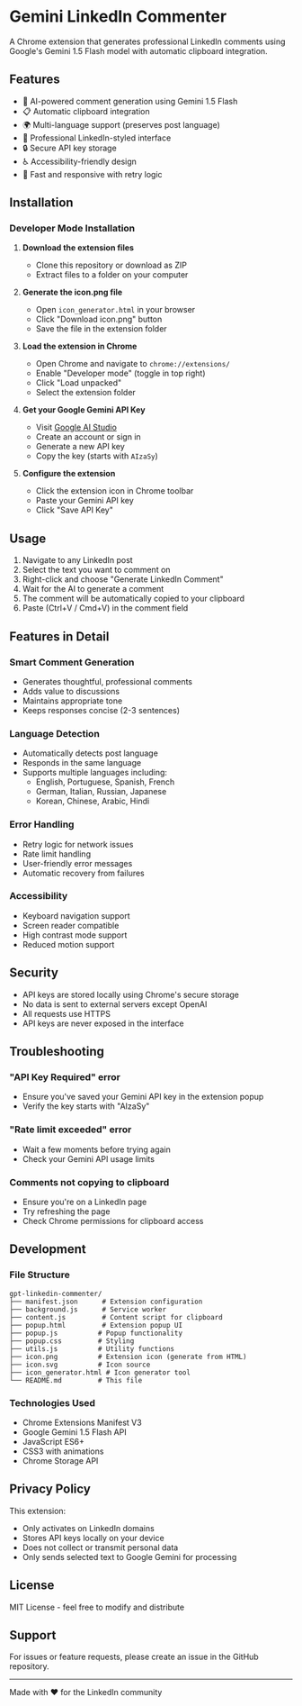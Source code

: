 # Gemini LinkedIn Commenter

A Chrome extension that generates professional LinkedIn comments using Google's Gemini 1.5 Flash model with automatic clipboard integration.

## Features

- 🤖 AI-powered comment generation using Gemini 1.5 Flash
- 📋 Automatic clipboard integration
- 🌍 Multi-language support (preserves post language)
- 🎨 Professional LinkedIn-styled interface
- 🔒 Secure API key storage
- ♿ Accessibility-friendly design
- 🚀 Fast and responsive with retry logic

## Installation

### Developer Mode Installation

1. **Download the extension files**
   - Clone this repository or download as ZIP
   - Extract files to a folder on your computer

2. **Generate the icon.png file**
   - Open `icon_generator.html` in your browser
   - Click "Download icon.png" button
   - Save the file in the extension folder

3. **Load the extension in Chrome**
   - Open Chrome and navigate to `chrome://extensions/`
   - Enable "Developer mode" (toggle in top right)
   - Click "Load unpacked"
   - Select the extension folder

4. **Get your Google Gemini API Key**
   - Visit [Google AI Studio](https://aistudio.google.com/app/apikey)
   - Create an account or sign in
   - Generate a new API key
   - Copy the key (starts with `AIzaSy`)

5. **Configure the extension**
   - Click the extension icon in Chrome toolbar
   - Paste your Gemini API key
   - Click "Save API Key"

## Usage

1. Navigate to any LinkedIn post
2. Select the text you want to comment on
3. Right-click and choose "Generate LinkedIn Comment"
4. Wait for the AI to generate a comment
5. The comment will be automatically copied to your clipboard
6. Paste (Ctrl+V / Cmd+V) in the comment field

## Features in Detail

### Smart Comment Generation
- Generates thoughtful, professional comments
- Adds value to discussions
- Maintains appropriate tone
- Keeps responses concise (2-3 sentences)

### Language Detection
- Automatically detects post language
- Responds in the same language
- Supports multiple languages including:
  - English, Portuguese, Spanish, French
  - German, Italian, Russian, Japanese
  - Korean, Chinese, Arabic, Hindi

### Error Handling
- Retry logic for network issues
- Rate limit handling
- User-friendly error messages
- Automatic recovery from failures

### Accessibility
- Keyboard navigation support
- Screen reader compatible
- High contrast mode support
- Reduced motion support

## Security

- API keys are stored locally using Chrome's secure storage
- No data is sent to external servers except OpenAI
- All requests use HTTPS
- API keys are never exposed in the interface

## Troubleshooting

### "API Key Required" error
- Ensure you've saved your Gemini API key in the extension popup
- Verify the key starts with "AIzaSy"

### "Rate limit exceeded" error
- Wait a few moments before trying again
- Check your Gemini API usage limits

### Comments not copying to clipboard
- Ensure you're on a LinkedIn page
- Try refreshing the page
- Check Chrome permissions for clipboard access

## Development

### File Structure
```
gpt-linkedin-commenter/
├── manifest.json      # Extension configuration
├── background.js      # Service worker
├── content.js         # Content script for clipboard
├── popup.html         # Extension popup UI
├── popup.js          # Popup functionality
├── popup.css         # Styling
├── utils.js          # Utility functions
├── icon.png          # Extension icon (generate from HTML)
├── icon.svg          # Icon source
├── icon_generator.html # Icon generator tool
└── README.md         # This file
```

### Technologies Used
- Chrome Extensions Manifest V3
- Google Gemini 1.5 Flash API
- JavaScript ES6+
- CSS3 with animations
- Chrome Storage API

## Privacy Policy

This extension:
- Only activates on LinkedIn domains
- Stores API keys locally on your device
- Does not collect or transmit personal data
- Only sends selected text to Google Gemini for processing

## License

MIT License - feel free to modify and distribute

## Support

For issues or feature requests, please create an issue in the GitHub repository.

---

Made with ❤️ for the LinkedIn community
